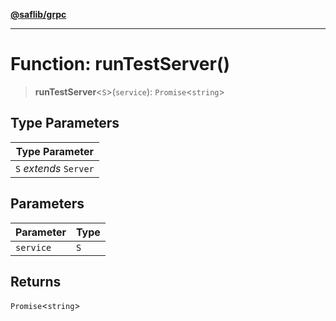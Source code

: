 [**@saflib/grpc**](../../index.md)

***

# Function: runTestServer()

> **runTestServer**\<`S`\>(`service`): `Promise`\<`string`\>

## Type Parameters

| Type Parameter |
| ------ |
| `S` *extends* `Server` |

## Parameters

| Parameter | Type |
| ------ | ------ |
| `service` | `S` |

## Returns

`Promise`\<`string`\>

